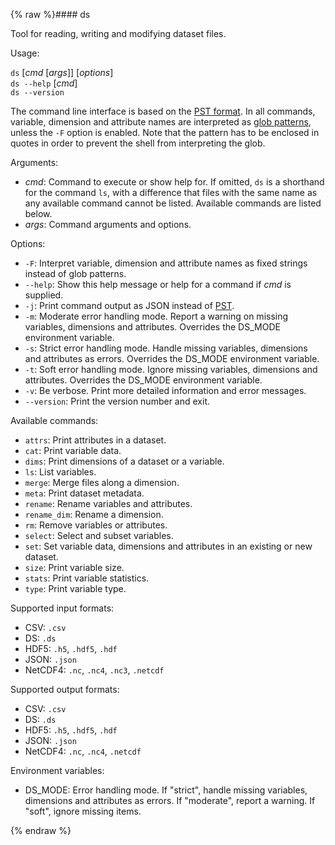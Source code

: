 {% raw %}#### ds

Tool for reading, writing and modifying dataset files.

Usage: 

`ds` [*cmd* [*args*]] [*options*]<br />
`ds --help` [*cmd*]<br />
`ds --version`<br />


The command line interface is based on the [PST format](https://github.com/peterkuma/pst). In all commands, variable, dimension and attribute names are interpreted as [glob patterns](https://docs.python.org/3/library/fnmatch.html), unless the `-F` option is enabled. Note that the pattern has to be enclosed in quotes in order to prevent the shell from interpreting the glob.

Arguments:

- *cmd*: Command to execute or show help for. If omitted, `ds` is a shorthand for the command `ls`, with a difference that files with the same name as any available command cannot be listed. Available commands are listed below.
- *args*: Command arguments and options.

Options:

- `-F`: Interpret variable, dimension and attribute names as fixed strings instead of glob patterns.
- `--help`: Show this help message or help for a command if *cmd* is supplied.
- `-j`: Print command output as JSON instead of [PST](https://github.com/peterkuma/pst).
- `-m`: Moderate error handling mode. Report a warning on missing variables, dimensions and attributes. Overrides the DS_MODE environment variable.
- `-s`: Strict error handling mode. Handle missing variables, dimensions and attributes as errors. Overrides the DS_MODE environment variable.
- `-t`: Soft error handling mode. Ignore missing variables, dimensions and attributes. Overrides the DS_MODE environment variable.
- `-v`: Be verbose. Print more detailed information and error messages.
- `--version`: Print the version number and exit.

Available commands:

- `attrs`: Print attributes in a dataset.
- `cat`: Print variable data.
- `dims`: Print dimensions of a dataset or a variable.
- `ls`: List variables.
- `merge`: Merge files along a dimension.
- `meta`: Print dataset metadata.
- `rename`: Rename variables and attributes.
- `rename_dim`: Rename a dimension.
- `rm`: Remove variables or attributes.
- `select`: Select and subset variables.
- `set`: Set variable data, dimensions and attributes in an existing or new dataset.
- `size`: Print variable size.
- `stats`: Print variable statistics.
- `type`: Print variable type.

Supported input formats:

- CSV: `.csv`
- DS: `.ds`
- HDF5: `.h5`, `.hdf5`, `.hdf`
- JSON: `.json`
- NetCDF4: `.nc`, `.nc4`, `.nc3`, `.netcdf`

Supported output formats:

- CSV: `.csv`
- DS: `.ds`
- HDF5: `.h5`, `.hdf5`, `.hdf`
- JSON: `.json`
- NetCDF4: `.nc`, `.nc4`, `.netcdf`

Environment variables:

- DS_MODE: Error handling mode. If "strict", handle missing variables, dimensions and attributes as errors. If "moderate", report a warning. If "soft", ignore missing items.

{% endraw %}